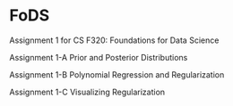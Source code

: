 # FoDS
Assignment 1 for CS F320: Foundations for Data Science

Assignment 1-A Prior and Posterior Distributions

Assignment 1-B Polynomial Regression and Regularization

Assignment 1-C Visualizing Regularization

